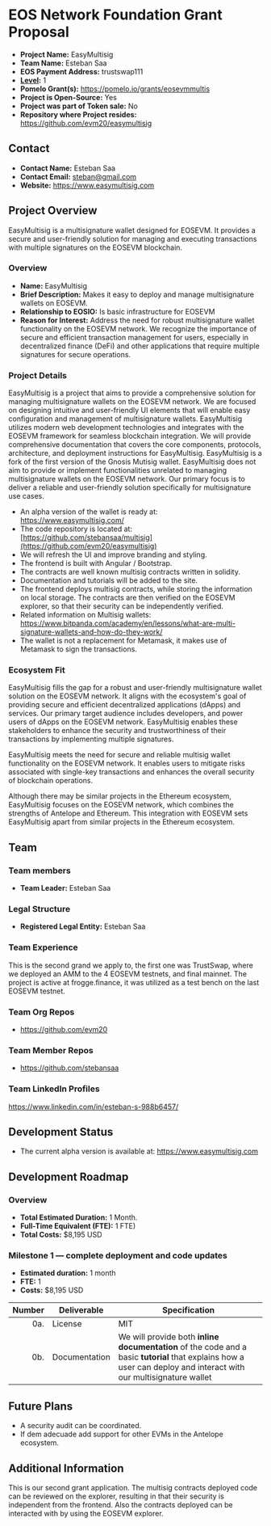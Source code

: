 # EOS Network Foundation Grant Proposal

- **Project Name:** EasyMultisig
- **Team Name:** Esteban Saa
- **EOS Payment Address:** trustswap111
- **[Level](https://github.com/eosnetworkfoundation/grant-framework#grant-levels):** 1
- **Pomelo Grant(s):** https://pomelo.io/grants/eosevmmultis
- **Project is Open-Source:** Yes
- **Project was part of Token sale:** No
- **Repository where Project resides:** https://github.com/evm20/easymultisig

## Contact

- **Contact Name:** Esteban Saa
- **Contact Email:** steban@gmail.com
- **Website:** https://www.easymultisig.com

## Project Overview

EasyMultisig is a multisignature wallet designed for EOSEVM. It provides a secure and user-friendly solution for managing and executing transactions with multiple signatures on the EOSEVM blockchain.

### Overview

- **Name:** EasyMultisig
- **Brief Description:** Makes it easy to deploy and manage multisignature wallets on EOSEVM. 
- **Relationship to EOSIO:** Is basic infrastructure for EOSEVM
- **Reason for Interest:** Address the need for robust multisignature wallet functionality on the EOSEVM network. We recognize the importance of secure and efficient transaction management for users, especially in decentralized finance (DeFi) and other applications that require multiple signatures for secure operations.

### Project Details

EasyMultisig is a project that aims to provide a comprehensive solution for managing multisignature wallets on the EOSEVM network. We are focused on designing intuitive and user-friendly UI elements that will enable easy configuration and management of multisignature wallets. EasyMultisig utilizes modern web development technologies and integrates with the EOSEVM framework for seamless blockchain integration. We will provide comprehensive documentation that covers the core components, protocols, architecture, and deployment instructions for EasyMultisig. EasyMultisig is a fork of the first version of the Gnosis Mutisig wallet.  EasyMultisig does not aim to provide or implement functionalities unrelated to managing multisignature wallets on the EOSEVM network. Our primary focus is to deliver a reliable and user-friendly solution specifically for multisignature use cases. 

- An alpha version of the wallet is ready at: https://www.easymultisig.com/
- The code repository is located at: [https://github.com/stebansaa/multisig](https://github.com/evm20/easymultisig)
- We will refresh the UI and improve branding and styling. 
- The frontend is built with Angular / Bootstrap.
- The contracts are well known multisig contracts written in solidity. 
- Documentation and tutorials will be added to the site.
- The frontend deploys  multisig contracts, while  storing the information on local storage. The contracts are then verified on the EOSEVM explorer, so that their security can be independently verified. 
- Related information on Multisig wallets: https://www.bitpanda.com/academy/en/lessons/what-are-multi-signature-wallets-and-how-do-they-work/
- The wallet is not a replacement for Metamask, it makes use of Metamask to sign the transactions. 

### Ecosystem Fit

EasyMultisig fills the gap for a robust and user-friendly multisignature wallet solution on the EOSEVM network. It aligns with the ecosystem's goal of providing secure and efficient decentralized applications (dApps) and services.
Our primary target audience includes developers, and power users of dApps on the EOSEVM network. EasyMultisig enables these stakeholders to enhance the security and trustworthiness of their transactions by implementing multiple signatures.

EasyMultisig meets the need for secure and reliable multisig wallet functionality on the EOSEVM network. It enables users to mitigate risks associated with single-key transactions and enhances the overall security of blockchain operations.

Although there may be similar projects in the Ethereum ecosystem, EasyMultisig focuses on the EOSEVM network, which combines the strengths of Antelope and Ethereum. This integration with EOSEVM sets EasyMultisig apart from similar projects in the Ethereum ecosystem.

## Team

### Team members

- **Team Leader:** Esteban Saa

### Legal Structure
- **Registered Legal Entity:** Esteban Saa

### Team Experience
This is the second grand we apply to, the first one was TrustSwap, where we deployed an AMM to the 4 EOSEVM testnets, and final mainnet. The project is active at frogge.finance, it was utilized as a test bench on the last EOSEVM testnet. 

### Team Org Repos
- https://github.com/evm20


### Team Member Repos
- https://github.com/stebansaa


### Team LinkedIn Profiles
https://www.linkedin.com/in/esteban-s-988b6457/

## Development Status
- The current alpha version is available at: https://www.easymultisig.com


## Development Roadmap

### Overview
- **Total Estimated Duration:** 1 Month. 
- **Full-Time Equivalent (FTE):**  1 FTE)
- **Total Costs:** $8,195 USD

### Milestone 1 — complete deployment and code updates
- **Estimated duration:** 1 month
- **FTE:**  1
- **Costs:** $8,195 USD

| Number | Deliverable | Specification |
| -----: | ----------- | ------------- |
| 0a. | License | MIT |
| 0b. | Documentation | We will provide both **inline documentation** of the code and a basic **tutorial** that explains how a user can deploy and interact with our multisignature wallet |

## Future Plans
- A security audit can be coordinated.
- If dem adecuade add support for other EVMs in the Antelope ecosystem.

## Additional Information
This is our second grant application.
The multisig contracts deployed code can be reviewed on the explorer, resulting in that their security is independent from the frontend. Also the contracts deployed can be interacted with by using the EOSEVM explorer.

